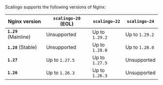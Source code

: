 Scalingo supports the following versions of Nginx:

| Nginx version         | `scalingo-20` (EOL)  | `scalingo-22`  | `scalingo-24`  |
| --------------------- | -------------------- | -------------- | -------------- |
| **`1.29`** (Mainline) | Unsupported          | Up to `1.29.2` | Up to `1.29.2` |
| **`1.28`** (Stable)   | Unsupported          | Up to `1.28.0` | Up to `1.28.0` |
| **`1.27`**            | Up to `1.27.5`       | Up to `1.27.5` | Unsupported    |
| **`1.26`**            | Up to `1.26.3`       | Up to `1.26.3` | Unsupported    |
